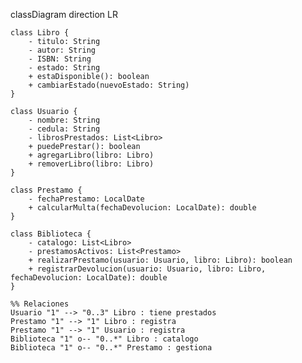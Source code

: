 classDiagram
    direction LR

    class Libro {
        - titulo: String
        - autor: String
        - ISBN: String
        - estado: String
        + estaDisponible(): boolean
        + cambiarEstado(nuevoEstado: String)
    }

    class Usuario {
        - nombre: String
        - cedula: String
        - librosPrestados: List<Libro>
        + puedePrestar(): boolean
        + agregarLibro(libro: Libro)
        + removerLibro(libro: Libro)
    }

    class Prestamo {
        - fechaPrestamo: LocalDate
        + calcularMulta(fechaDevolucion: LocalDate): double
    }

    class Biblioteca {
        - catalogo: List<Libro>
        - prestamosActivos: List<Prestamo>
        + realizarPrestamo(usuario: Usuario, libro: Libro): boolean
        + registrarDevolucion(usuario: Usuario, libro: Libro, fechaDevolucion: LocalDate): double
    }

    %% Relaciones
    Usuario "1" --> "0..3" Libro : tiene prestados
    Prestamo "1" --> "1" Libro : registra
    Prestamo "1" --> "1" Usuario : registra
    Biblioteca "1" o-- "0..*" Libro : catalogo
    Biblioteca "1" o-- "0..*" Prestamo : gestiona
